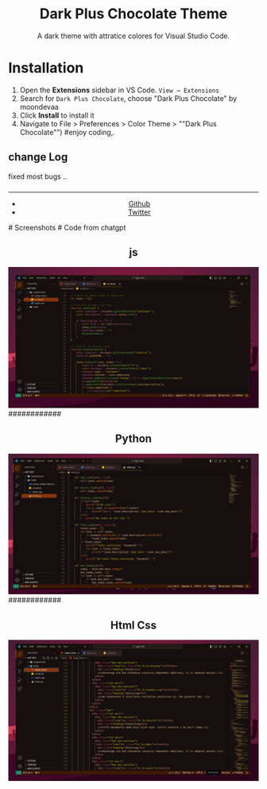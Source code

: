 <div align="center">

# Dark Plus Chocolate Theme

A dark theme with attratice colores for Visual Studio Code.
</div>

# Installation

1. Open the **Extensions** sidebar in VS Code. `View → Extensions`
2. Search for `Dark Plus Chocolate`, choose "Dark Plus Chocolate" by moondevaa
3. Click **Install** to install it
4. Navigate to File > Preferences > Color Theme > ""Dark Plus Chocolate"")
#enjoy coding,.
## change Log
fixed most bugs ..
###
  <div align="center">
    <hr />
    <ul>
    <li> <a href="https://github.com/AaBbdev29">Github</a> </li>
    <li> <a href="https://twitter.com/imaginative_dev">Twitter</a></li>
    </ul>
  </div>
# Screenshots
# Code from chatgpt
<div align="center">
    <h2>js</h2>
    <img src="https://github.com/AaBbdev29/Dark-Plus-Chocolate/blob/main/my/javascript.png?raw=true" alt="Chocolate"/>
</div>
############
 <br/>
<div align="center">
    <h2>Python</h2>
    <img src="https://github.com/AaBbdev29/Dark-Plus-Chocolate/blob/main/my/python.png?raw=true" alt="Chocolate"/>
</div>
############
<div align="center">
    <h2>Html Css</h2>
    <img src="https://github.com/AaBbdev29/Dark-Plus-Chocolate/blob/main/my/htmlcss.png?raw=true" alt="Chocolate"/>
</div>
